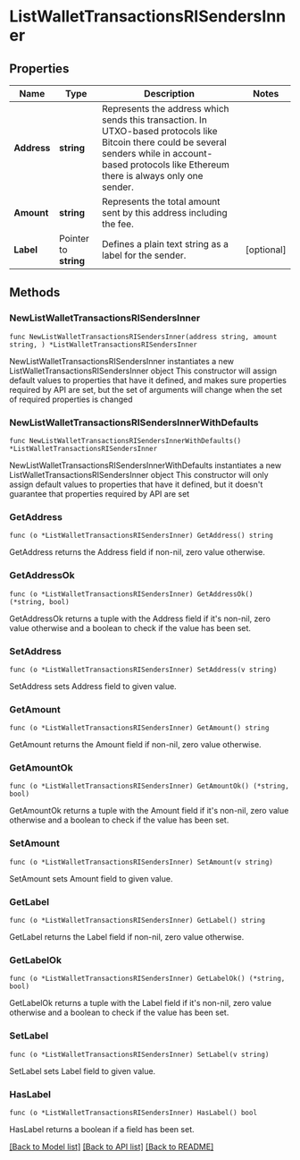 # ListWalletTransactionsRISendersInner

## Properties

Name | Type | Description | Notes
------------ | ------------- | ------------- | -------------
**Address** | **string** | Represents the address which sends this transaction. In UTXO-based protocols like Bitcoin there could be several senders while in account-based protocols like Ethereum there is always only one sender. | 
**Amount** | **string** | Represents the total amount sent by this address including the fee. | 
**Label** | Pointer to **string** | Defines a plain text string as a label for the sender. | [optional] 

## Methods

### NewListWalletTransactionsRISendersInner

`func NewListWalletTransactionsRISendersInner(address string, amount string, ) *ListWalletTransactionsRISendersInner`

NewListWalletTransactionsRISendersInner instantiates a new ListWalletTransactionsRISendersInner object
This constructor will assign default values to properties that have it defined,
and makes sure properties required by API are set, but the set of arguments
will change when the set of required properties is changed

### NewListWalletTransactionsRISendersInnerWithDefaults

`func NewListWalletTransactionsRISendersInnerWithDefaults() *ListWalletTransactionsRISendersInner`

NewListWalletTransactionsRISendersInnerWithDefaults instantiates a new ListWalletTransactionsRISendersInner object
This constructor will only assign default values to properties that have it defined,
but it doesn't guarantee that properties required by API are set

### GetAddress

`func (o *ListWalletTransactionsRISendersInner) GetAddress() string`

GetAddress returns the Address field if non-nil, zero value otherwise.

### GetAddressOk

`func (o *ListWalletTransactionsRISendersInner) GetAddressOk() (*string, bool)`

GetAddressOk returns a tuple with the Address field if it's non-nil, zero value otherwise
and a boolean to check if the value has been set.

### SetAddress

`func (o *ListWalletTransactionsRISendersInner) SetAddress(v string)`

SetAddress sets Address field to given value.


### GetAmount

`func (o *ListWalletTransactionsRISendersInner) GetAmount() string`

GetAmount returns the Amount field if non-nil, zero value otherwise.

### GetAmountOk

`func (o *ListWalletTransactionsRISendersInner) GetAmountOk() (*string, bool)`

GetAmountOk returns a tuple with the Amount field if it's non-nil, zero value otherwise
and a boolean to check if the value has been set.

### SetAmount

`func (o *ListWalletTransactionsRISendersInner) SetAmount(v string)`

SetAmount sets Amount field to given value.


### GetLabel

`func (o *ListWalletTransactionsRISendersInner) GetLabel() string`

GetLabel returns the Label field if non-nil, zero value otherwise.

### GetLabelOk

`func (o *ListWalletTransactionsRISendersInner) GetLabelOk() (*string, bool)`

GetLabelOk returns a tuple with the Label field if it's non-nil, zero value otherwise
and a boolean to check if the value has been set.

### SetLabel

`func (o *ListWalletTransactionsRISendersInner) SetLabel(v string)`

SetLabel sets Label field to given value.

### HasLabel

`func (o *ListWalletTransactionsRISendersInner) HasLabel() bool`

HasLabel returns a boolean if a field has been set.


[[Back to Model list]](../README.md#documentation-for-models) [[Back to API list]](../README.md#documentation-for-api-endpoints) [[Back to README]](../README.md)


